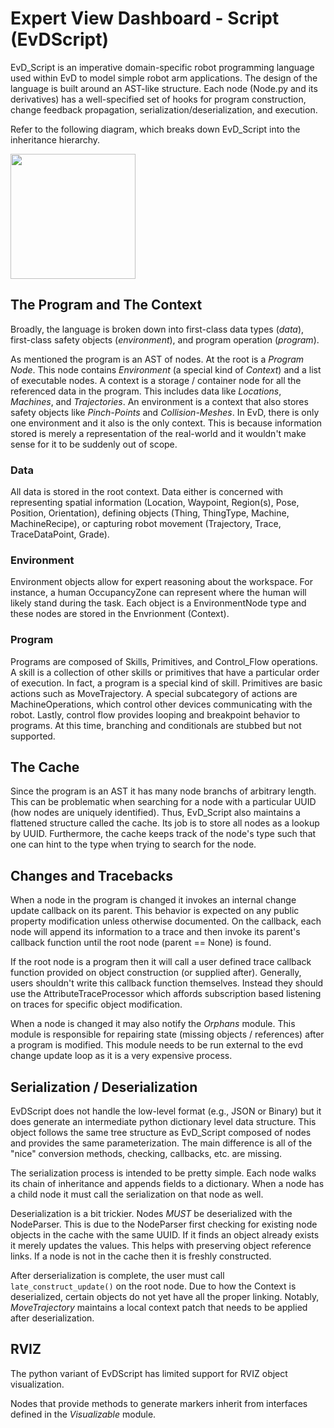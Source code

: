# Expert View Dashboard - Script (EvDScript)

EvD_Script is an imperative domain-specific robot programming language used within EvD to model simple robot arm applications. The design of the language is built around an AST-like structure. Each node (Node.py and its derivatives) has a well-specified set of hooks for program construction, change feedback propagation, serialization/deserialization, and execution.

Refer to the following diagram, which breaks down EvD_Script into the inheritance hierarchy.

<img src="https://github.com/Wisc-HCI/Expert_View_Dashboard/evd_ros_backend/evd_ros_core/_docs/_imgs/evd_script_hierarchy.png" width="200" />

## The Program and The Context
Broadly, the language is broken down into first-class data types (*data*), first-class safety objects (*environment*), and program operation (*program*). 

As mentioned the program is an AST of nodes. At the root is a *Program Node*. This node contains *Environment* (a special kind of *Context*) and a list of executable nodes. A context is a storage / container node for all the referenced data in the program. This includes data like *Locations*, *Machines*, and *Trajectories*. An environment is a context that also stores safety objects like *Pinch-Points* and *Collision-Meshes*. In EvD, there is only one environment and it also is the only context. This is because information stored is merely a representation of the real-world and it wouldn't make sense for it to be suddenly out of scope.

### Data
All data is stored in the root context. Data either is concerned with representing spatial information (Location, Waypoint, Region(s), Pose, Position, Orientation), defining objects (Thing, ThingType, Machine, MachineRecipe), or capturing robot movement (Trajectory, Trace, TraceDataPoint, Grade). 

### Environment
Environment objects allow for expert reasoning about the workspace. For instance, a human OccupancyZone can represent where the human will likely stand during the task. Each object is a EnvironmentNode type and these nodes are stored in the Envrionment (Context).

### Program
Programs are composed of Skills, Primitives, and Control_Flow operations. A skill is a collection of other skills or primitives that have a particular order of execution. In fact, a program is a special kind of skill. Primitives are basic actions such as MoveTrajectory. A special subcategory of actions are MachineOperations, which control other devices communicating with the robot. Lastly, control flow provides looping and breakpoint behavior to programs. At this time, branching and conditionals are stubbed but not supported.

## The Cache
Since the program is an AST it has many node branchs of arbitrary length. This can be problematic when searching for a node with a particular UUID (how nodes are uniquely identified). Thus, EvD_Script also maintains a flattened structure called the cache. Its job is to store all nodes as a lookup by UUID. Furthermore,
the cache keeps track of the node's type such that one can hint to the type when trying to search for the node.

## Changes and Tracebacks
When a node in the program is changed it invokes an internal change update callback on its parent. This behavior is expected on any public property modification unless otherwise documented. On the callback, each node will append its information to a trace and then invoke its parent's callback function until
the root node (parent == None) is found.

If the root node is a program then it will call a user defined trace callback function provided on object construction (or supplied after). Generally, users shouldn't write this callback function themselves. Instead they should use the AttributeTraceProcessor which affords subscription based listening on traces for specific object modification. 

When a node is changed it may also notify the *Orphans* module. This module is responsible for repairing state (missing objects / references) after a program is modified. This module needs to be run external to the evd change update loop as it is a very expensive process.

## Serialization / Deserialization
EvDScript does not handle the low-level format (e.g., JSON or Binary) but it does generate an intermediate python dictionary level data structure. This object follows the same tree structure as EvD_Script composed of nodes and provides the same parameterization. The main difference is all of the "nice" conversion methods, checking, callbacks, etc. are missing.

The serialization process is intended to be pretty simple. Each node walks its chain of inheritance and appends fields to a dictionary. When a node has a child node it must call the serialization on that node as well.

Deserialization is a bit trickier. Nodes *MUST* be deserialized with the NodeParser. This is due to the NodeParser first checking for existing node objects in the cache with the same UUID. If it finds an object already exists it merely updates the values. This helps with preserving object reference links. If a node is not in the cache then it is freshly constructed. 

After derserialization is complete, the user must call `late_construct_update()` on the root node. Due to how the Context is deserialized, certain objects do not yet have all the proper linking. Notably, *MoveTrajectory* maintains a local context patch that needs to be applied after deserialization.

## RVIZ
The python variant of EvDScript has limited support for RVIZ object visualization.

Nodes that provide methods to generate markers inherit from interfaces defined in the *Visualizable* module.